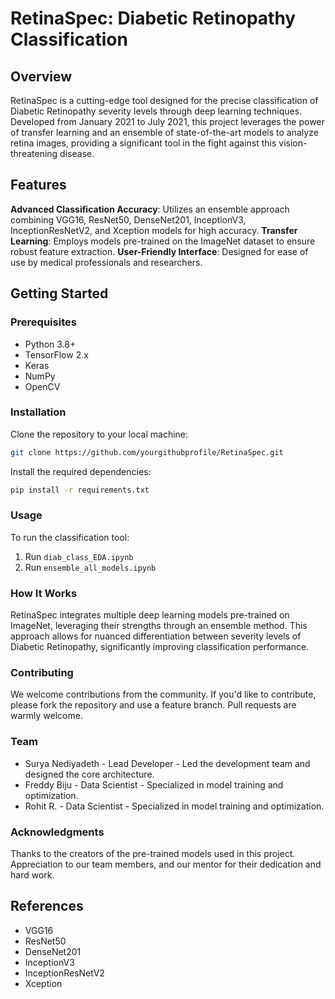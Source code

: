 # RetinaSpec: Diabetic Retinopathy Classification
## Overview
RetinaSpec is a cutting-edge tool designed for the precise classification of Diabetic Retinopathy severity levels through deep learning techniques. Developed from January 2021 to July 2021, this project leverages the power of transfer learning and an ensemble of state-of-the-art models to analyze retina images, providing a significant tool in the fight against this vision-threatening disease.

## Features
**Advanced Classification Accuracy**: Utilizes an ensemble approach combining VGG16, ResNet50, DenseNet201, InceptionV3, InceptionResNetV2, and Xception models for high accuracy.
**Transfer Learning**: Employs models pre-trained on the ImageNet dataset to ensure robust feature extraction.
**User-Friendly Interface**: Designed for ease of use by medical professionals and researchers.

## Getting Started
### Prerequisites
* Python 3.8+
* TensorFlow 2.x
* Keras
* NumPy
* OpenCV

### Installation
Clone the repository to your local machine:
```bash
git clone https://github.com/yourgithubprofile/RetinaSpec.git
```
Install the required dependencies:
```bash
pip install -r requirements.txt
```
### Usage
To run the classification tool:
1. Run `diab_class_EDA.ipynb`
2. Run `ensemble_all_models.ipynb`

### How It Works
RetinaSpec integrates multiple deep learning models pre-trained on ImageNet, leveraging their strengths through an ensemble method. This approach allows for nuanced differentiation between severity levels of Diabetic Retinopathy, significantly improving classification performance.

### Contributing
We welcome contributions from the community. If you'd like to contribute, please fork the repository and use a feature branch. Pull requests are warmly welcome.

### Team
* Surya Nediyadeth - Lead Developer - Led the development team and designed the core architecture.
* Freddy Biju - Data Scientist - Specialized in model training and optimization.
* Rohit R. - Data Scientist - Specialized in model training and optimization.

### Acknowledgments
Thanks to the creators of the pre-trained models used in this project.
Appreciation to our team members, and our mentor for their dedication and hard work.

## References
* VGG16
* ResNet50
* DenseNet201
* InceptionV3
* InceptionResNetV2
* Xception
